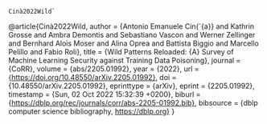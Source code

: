 ```
Cinà2022Wild`
```
@article{Cinà2022Wild,
  author    = {Antonio Emanuele Cin{\`{a}} and
               Kathrin Grosse and
               Ambra Demontis and
               Sebastiano Vascon and
               Werner Zellinger and
               Bernhard Alois Moser and
               Alina Oprea and
               Battista Biggio and
               Marcello Pelillo and
               Fabio Roli},
  title     = {Wild Patterns Reloaded: {A} Survey of Machine Learning Security against
               Training Data Poisoning},
  journal   = {CoRR},
  volume    = {abs/2205.01992},
  year      = {2022},
  url       = {https://doi.org/10.48550/arXiv.2205.01992},
  doi       = {10.48550/arXiv.2205.01992},
  eprinttype = {arXiv},
  eprint    = {2205.01992},
  timestamp = {Sun, 02 Oct 2022 15:32:39 +0200},
  biburl    = {https://dblp.org/rec/journals/corr/abs-2205-01992.bib},
  bibsource = {dblp computer science bibliography, https://dblp.org}
}
```
````